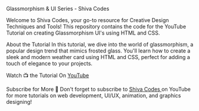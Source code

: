 Glassmorphism & UI Series - Shiva Codes

Welcome to Shiva Codes, your go-to resource for Creative Design Techniques and Tools! 
This repository contains the code for the YouTube Tutorial on creating Glassmorphism UI's using HTML and CSS.

About the Tutorial
In this tutorial, we dive into the world of glassmorphism, a popular design trend that mimics frosted glass. 
You'll learn how to create a sleek and modern weather card using HTML and CSS, perfect for adding a touch of elegance to your projects.

Watch 📺 the Tutorial On <a href="https://youtube.com/playlist?list=PLXTe-Gn7QkQirK3XP1fD8VLdUUpAqhvyA&si=5JP90hOAaV4BxYMt">YouTube</a>

Subscribe for More
🔔 Don't forget to subscribe to <a href="https://www.youtube.com/@Shiva.codes_">Shiva Codes </a>on YouTube for more tutorials on web development, UI/UX, animation, and graphics designing!
